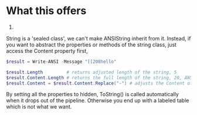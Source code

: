 # What this offers

1. 

String is a 'sealed class', we can't make ANSIString inherit from it. Instead, if you want to abstract the properties or methods of the string class, just access the Content property first,

```powershell
$result = Write-ANSI -Message "[[208hello"

$result.Length         # returns adjusted length of the string, 5
$result.Content.Length # returns the full length of the string, 20, ANSI sequences and all
$result.Content = $result.Content.Replace("-") # adjusts the Content of the ANSIString by exposing the string class Replace method
```

By setting all the properties to hidden, ToString() is called automatically when it drops out of the pipeline. Otherwise you end up with a labeled table which is not what we want.